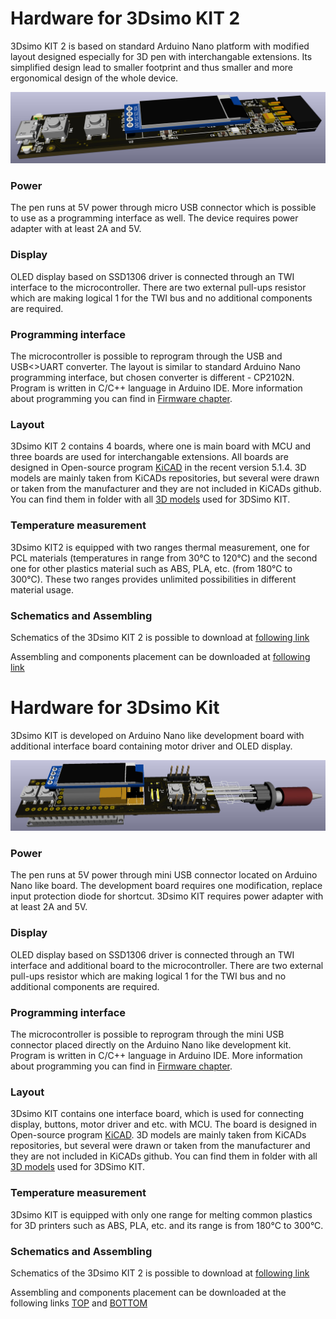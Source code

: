 # Hardware for 3Dsimo KIT 2

3Dsimo KIT 2 is based on standard Arduino Nano platform with modified layout designed especially for 3D pen with interchangable extensions. Its simplified design lead to smaller footprint and thus smaller and more ergonomical design of the whole device. 

![](pic/3DsimoKIT2_3D.jpg)

### Power
The pen runs at 5V power through micro USB connector which is possible to use as a programming interface as well. The device requires power adapter with at least 2A and 5V. 

### Display
OLED display based on SSD1306 driver is connected through an TWI interface to the microcontroller. There are two external pull-ups resistor which are making logical 1 for the TWI bus and no additional components are required.

### Programming interface
The microcontroller is possible to reprogram through the USB and USB<>UART converter. The layout is similar to standard Arduino Nano programming interface, but chosen converter is different - CP2102N. Program is written in C/C++ language in Arduino IDE. More information about programming you can find in [Firmware chapter](Firmware.md).

### Layout
3Dsimo KIT 2 contains 4 boards, where one is main board with MCU and three boards are used for interchangable extensions. All boards are designed in Open-source program [KiCAD](http://kicad-pcb.org/) in the recent version 5.1.4. 3D models are mainly taken from KiCADs repositories, but several were drawn or taken from the manufacturer and they are not included in KiCADs github. You can find them in folder with all [3D models](../pcb/Documents/3D) used for 3DSimo KIT.

### Temperature measurement
3Dsimo KIT2 is equipped with two ranges thermal measurement, one for PCL materials (temperatures in range from 30°C to 120°C) and the second one for other plastics material such as ABS, PLA, etc. (from 180°C to 300°C). These two ranges provides unlimited possibilities in different material usage. 

### Schematics and Assembling
Schematics of the 3Dsimo KIT 2 is possible to download at [following link](../pcb/Documents/3DsimoKit201_Schematics.pdf)

Assembling and components placement can be downloaded at [following link](../pcb/Documents/3DsimoKit201_AssemblyTop.pdf)

# Hardware for 3Dsimo Kit
3Dsimo KIT is developed on Arduino Nano like development board with additional interface board containing motor driver and OLED display. 

![](pic/3DsimoKIT_3D.jpg)

### Power
The pen runs at 5V power through mini USB connector located on Arduino Nano like board. The development board requires one modification, replace input protection diode for shortcut. 3Dsimo KIT requires power adapter with at least 2A and 5V. 

### Display
OLED display based on SSD1306 driver is connected through an TWI interface and additional board to the microcontroller. There are two external pull-ups resistor which are making logical 1 for the TWI bus and no additional components are required.

### Programming interface
The microcontroller is possible to reprogram through the mini USB connector placed directly on the Arduino Nano like development kit. Program is written in C/C++ language in Arduino IDE. More information about programming you can find in [Firmware chapter](Firmware.md).

### Layout
3Dsimo KIT contains one interface board, which is used for connecting display, buttons, motor driver and etc. with MCU. The board is designed in Open-source program [KiCAD](http://kicad-pcb.org/). 3D models are mainly taken from KiCADs repositories, but several were drawn or taken from the manufacturer and they are not included in KiCADs github. You can find them in folder with all [3D models](../pcb/Documents/3D) used for 3DSimo KIT.

### Temperature measurement
3Dsimo KIT is equipped with only one range for melting common plastics for 3D printers such as ABS, PLA, etc. and its range is from 180°C to 300°C. 

### Schematics and Assembling
Schematics of the 3Dsimo KIT 2 is possible to download at [following link](../pcb/Documents/3DsimoKit101_Schematics.pdf)

Assembling and components placement can be downloaded at the following links [TOP](../pcb/Documents/3DsimoKit101_AssemblyTop.pdf) and [BOTTOM](../pcb/Documents/3DsimoKit101_AssemblyBottom.pdf)

